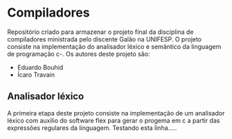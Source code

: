 # Compiladores
Repositório criado para armazenar o projeto final da disciplina de compiladores ministrada pelo discente Galão na UNIFESP. O projeto consiste na implementação do analisador léxico e semântico da linguagem de programação c-. Os autores deste projeto são:
- Eduardo Bouhid
- Ícaro Travain

## Analisador léxico
A primeira etapa deste projeto consiste na implementação de um analisador léxico com auxílio do software flex para gerar o progema em c a partir das expressões regulares da linguagem. 
Testando esta linha.....
